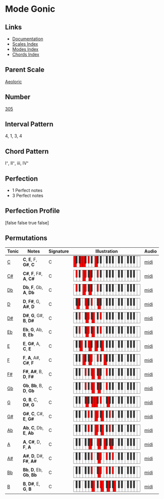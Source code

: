 # Mode Gonic

## Links

- [Documentation](index.md)
- [Scales Index](Scales.md)
- [Modes Index](Modes.md)
- [Chords Index](Chords.md)

## Parent Scale

[Aeoloric](ScaleAeoloric.md)

## Number

[305](https://ianring.com/musictheory/scales/305)

## Interval Pattern

4, 1, 3, 4

## Chord Pattern

I⁺, II⁺, iii, IV⁺

## Perfection

- 1 Perfect notes
- 3 Perfect notes

## Perfection Profile

[false false true false]

## Permutations

| Tonic | Notes | Signature | Illustration | Audio |
|-------|-------|-----------|--------------|-------|
| [C](ModeCNaturalGonic.md) | **C**, **E**, F, **G#**, **C** | C | ![CNaturalGonic](ModeCNaturalGonic.png) | [midi](https://github.com/edipermadi/music/blob/main/docs/ModeCNaturalGonic.mid?raw=true) |
| [C#](ModeCSharpGonic.md) | **C#**, **F**, F#, **A**, **C#** | C | ![CSharpGonic](ModeCSharpGonic.png) | [midi](https://github.com/edipermadi/music/blob/main/docs/ModeCSharpGonic.mid?raw=true) |
| [Db](ModeDFlatGonic.md) | **Db**, **F**, Gb, **A**, **Db** | C | ![DFlatGonic](ModeDFlatGonic.png) | [midi](https://github.com/edipermadi/music/blob/main/docs/ModeDFlatGonic.mid?raw=true) |
| [D](ModeDNaturalGonic.md) | **D**, **F#**, G, **A#**, **D** | C | ![DNaturalGonic](ModeDNaturalGonic.png) | [midi](https://github.com/edipermadi/music/blob/main/docs/ModeDNaturalGonic.mid?raw=true) |
| [D#](ModeDSharpGonic.md) | **D#**, **G**, G#, **B**, **D#** | C | ![DSharpGonic](ModeDSharpGonic.png) | [midi](https://github.com/edipermadi/music/blob/main/docs/ModeDSharpGonic.mid?raw=true) |
| [Eb](ModeEFlatGonic.md) | **Eb**, **G**, Ab, **B**, **Eb** | C | ![EFlatGonic](ModeEFlatGonic.png) | [midi](https://github.com/edipermadi/music/blob/main/docs/ModeEFlatGonic.mid?raw=true) |
| [E](ModeENaturalGonic.md) | **E**, **G#**, A, **C**, **E** | C | ![ENaturalGonic](ModeENaturalGonic.png) | [midi](https://github.com/edipermadi/music/blob/main/docs/ModeENaturalGonic.mid?raw=true) |
| [F](ModeFNaturalGonic.md) | **F**, **A**, A#, **C#**, **F** | C | ![FNaturalGonic](ModeFNaturalGonic.png) | [midi](https://github.com/edipermadi/music/blob/main/docs/ModeFNaturalGonic.mid?raw=true) |
| [F#](ModeFSharpGonic.md) | **F#**, **A#**, B, **D**, **F#** | C | ![FSharpGonic](ModeFSharpGonic.png) | [midi](https://github.com/edipermadi/music/blob/main/docs/ModeFSharpGonic.mid?raw=true) |
| [Gb](ModeGFlatGonic.md) | **Gb**, **Bb**, B, **D**, **Gb** | C | ![GFlatGonic](ModeGFlatGonic.png) | [midi](https://github.com/edipermadi/music/blob/main/docs/ModeGFlatGonic.mid?raw=true) |
| [G](ModeGNaturalGonic.md) | **G**, **B**, C, **D#**, **G** | C | ![GNaturalGonic](ModeGNaturalGonic.png) | [midi](https://github.com/edipermadi/music/blob/main/docs/ModeGNaturalGonic.mid?raw=true) |
| [G#](ModeGSharpGonic.md) | **G#**, **C**, C#, **E**, **G#** | C | ![GSharpGonic](ModeGSharpGonic.png) | [midi](https://github.com/edipermadi/music/blob/main/docs/ModeGSharpGonic.mid?raw=true) |
| [Ab](ModeAFlatGonic.md) | **Ab**, **C**, Db, **E**, **Ab** | C | ![AFlatGonic](ModeAFlatGonic.png) | [midi](https://github.com/edipermadi/music/blob/main/docs/ModeAFlatGonic.mid?raw=true) |
| [A](ModeANaturalGonic.md) | **A**, **C#**, D, **F**, **A** | C | ![ANaturalGonic](ModeANaturalGonic.png) | [midi](https://github.com/edipermadi/music/blob/main/docs/ModeANaturalGonic.mid?raw=true) |
| [A#](ModeASharpGonic.md) | **A#**, **D**, D#, **F#**, **A#** | C | ![ASharpGonic](ModeASharpGonic.png) | [midi](https://github.com/edipermadi/music/blob/main/docs/ModeASharpGonic.mid?raw=true) |
| [Bb](ModeBFlatGonic.md) | **Bb**, **D**, Eb, **Gb**, **Bb** | C | ![BFlatGonic](ModeBFlatGonic.png) | [midi](https://github.com/edipermadi/music/blob/main/docs/ModeBFlatGonic.mid?raw=true) |
| [B](ModeBNaturalGonic.md) | **B**, **D#**, E, **G**, **B** | C | ![BNaturalGonic](ModeBNaturalGonic.png) | [midi](https://github.com/edipermadi/music/blob/main/docs/ModeBNaturalGonic.mid?raw=true) |
